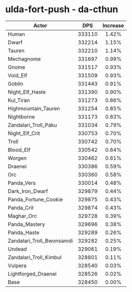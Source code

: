 # ulda-fort-push - da-cthun
| Actor | DPS | Increase |
|---|:---:|:---:|
|Human|333110|1.42%|
|Dwarf|332214|1.15%|
|Tauren|332210|1.14%|
|Mechagnome|331697|0.99%|
|Gnome|331517|0.93%|
|Void_Elf|331509|0.93%|
|Goblin|331443|0.91%|
|Night_Elf_Haste|331390|0.90%|
|Kul_Tiran|331273|0.86%|
|Highmountain_Tauren|331254|0.85%|
|Nightborne|331173|0.83%|
|Zandalari_Troll_Paku|331034|0.79%|
|Night_Elf_Crit|330753|0.70%|
|Troll|330742|0.70%|
|Blood_Elf|330542|0.64%|
|Worgen|330462|0.61%|
|Draenei|330386|0.59%|
|Orc|330360|0.58%|
|Panda_Vers|330014|0.48%|
|Dark_Iron_Dwarf|329879|0.44%|
|Panda_Fortune_Cookie|329875|0.43%|
|Panda_Crit|329874|0.43%|
|Maghar_Orc|329728|0.39%|
|Panda_Mastery|329696|0.38%|
|Panda_Haste|329289|0.26%|
|Zandalari_Troll_Bwonsamdi|329282|0.25%|
|Undead|329061|0.19%|
|Zandalari_Troll_Kimbul|328801|0.11%|
|Vulpera|328540|0.03%|
|Lightforged_Draenei|328526|0.02%|
|Base|328450|0.00%|
